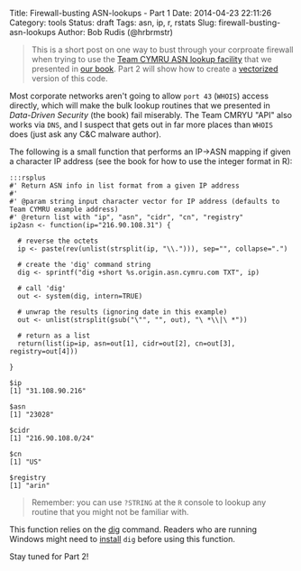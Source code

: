 Title: Firewall-busting ASN-lookups - Part 1
Date: 2014-04-23 22:11:26
Category: tools
Status: draft
Tags: asn, ip, r, rstats
Slug: firewall-busting-asn-lookups
Author: Bob Rudis (@hrbrmstr)

>This is a short post on one way to bust through your corproate firewall when trying to use the [Team CYMRU ASN lookup facility](http://www.team-cymru.org/Services/ip-to-asn.html#dns) that we presented in [our book](http://bit.ly/ddsec). Part 2 will show how to create a [vectorized](http://stackoverflow.com/a/11965712/1457051) version of this code.

Most corporate networks aren't going to allow `port 43` (`WHOIS`) access directly, which will make the bulk lookup routines that we presented in *Data-Driven Security* (the book) fail miserably. The Team CMRYU "API" also works via `DNS`, and I suspect that gets out in far more places than `WHOIS` does (just ask any C&C malware author).

The following is a small function that performs an IP&#8594;ASN mapping if given a character IP address (see the book for how to use the integer format in R):

    :::rsplus
    #' Return ASN info in list format from a given IP address
    #'
    #' @param string input character vector for IP address (defaults to Team CYMRU example address)
    #' @return list with "ip", "asn", "cidr", "cn", "registry"
    ip2asn <- function(ip="216.90.108.31") {
    
      # reverse the octets
      ip <- paste(rev(unlist(strsplit(ip, "\\."))), sep="", collapse=".")
    
      # create the 'dig' command string
      dig <- sprintf("dig +short %s.origin.asn.cymru.com TXT", ip)
    
      # call 'dig'
      out <- system(dig, intern=TRUE)
    
      # unwrap the results (ignoring date in this example)
      out <- unlist(strsplit(gsub("\"", "", out), "\ *\\|\ *"))
    
      # return as a list  
      return(list(ip=ip, asn=out[1], cidr=out[2], cn=out[3], registry=out[4]))
    
    }
    
    $ip
    [1] "31.108.90.216"
    
    $asn
    [1] "23028"
    
    $cidr
    [1] "216.90.108.0/24"
    
    $cn
    [1] "US"
    
    $registry
    [1] "arin"

>Remember: you can use `?STRING` at the `R` console to lookup any routine that you might not be familiar with.

This function relies on the [dig](http://www.madboa.com/geek/dig/) command. Readers who are running Windows might need to [install](http://www.madboa.com/geek/dig/) `dig` before using this function.

Stay tuned for Part 2!